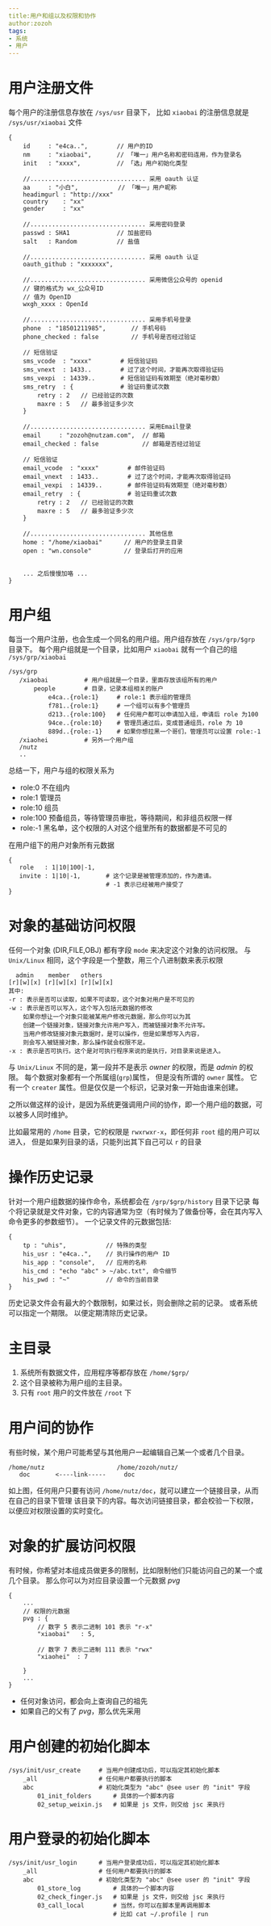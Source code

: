 ```yaml
---
title:用户和组以及权限和协作
author:zozoh
tags:
- 系统
- 用户
---
```


# 用户注册文件

每个用户的注册信息存放在 `/sys/usr` 目录下，
比如 `xiaobai` 的注册信息就是 `/sys/usr/xiaobai` 文件

```
{
    id     : "e4ca..",        // 用户的ID
    nm     : "xiaobai",       // 「唯一」用户名称和密码连用，作为登录名
    init   : "xxxx",          // 「选」用户初始化类型

    //................................ 采用 oauth 认证
    aa     : "小白",           // 「唯一」用户昵称
    headimgurl : "http://xxx"
    country    : "xx"
    gender     : "xx"

    //................................ 采用密码登录
    passwd : SHA1             // 加盐密码
    salt   : Random           // 盐值
    
    //................................ 采用 oauth 认证
    oauth_github : "xxxxxxx",
    
    //................................ 采用微信公众号的 openid
    // 键的格式为 wx_公众号ID
    // 值为 OpenID
    wxgh_xxxx : OpenId
    
    //................................ 采用手机号登录
    phone  : "18501211985",       // 手机号码
    phone_checked : false         // 手机号是否经过验证
   
    // 短信验证
    sms_vcode  : "xxxx"        # 短信验证码
    sms_vnext  : 1433..        # 过了这个时间，才能再次取得验证码
    sms_vexpi  : 14339..       # 短信验证码有效期至（绝对毫秒数）
    sms_retry  : {             # 验证码重试次数
        retry : 2   // 已经验证的次数
        maxre : 5   // 最多验证多少次 
    }
    
    //................................ 采用Email登录
    email     : "zozoh@nutzam.com",  // 邮箱
    email_checked : false            // 邮箱是否经过验证
   
    // 短信验证
    email_vcode  : "xxxx"        # 邮件验证码
    email_vnext  : 1433..        # 过了这个时间，才能再次取得验证码
    email_vexpi  : 14339..       # 邮件验证码有效期至（绝对毫秒数）
    email_retry  : {             # 验证码重试次数
        retry : 2   // 已经验证的次数
        maxre : 5   // 最多验证多少次 
    }

    //................................ 其他信息
    home : "/home/xiaobai"      // 用户的登录主目录
    open : "wn.console"         // 登录后打开的应用


    ... 之后慢慢加咯 ...
}
```

# 用户组

每当一个用户注册，也会生成一个同名的用户组。用户组存放在 `/sys/grp/$grp` 目录下。
每个用户组就是一个目录，比如用户 `xiaobai` 就有一个自己的组 `/sys/grp/xiaobai`

```
/sys/grp
   /xiaobai          # 用户组就是一个目录，里面存放该组所有的用户
       people        # 目录，记录本组相关的账户
           e4ca..{role:1}     # role:1 表示组的管理员
           f781..{role:1}     # 一个组可以有多个管理员
           d213..{role:100}   # 任何用户都可以申请加入组，申请后 role 为100
           94ce..{role:10}    # 管理员通过后，变成普通组员，role 为 10
           889d..{role:-1}    # 如果你想拉黑一个哥们，管理员可以设置 role:-1 
   /xiaohei          # 另外一个用户组
   /nutz
   ..
```

总结一下，用户与组的权限关系为

* role:0 不在组内
* role:1 管理员
* role:10 组员
* role:100 预备组员，等待管理员审批，等待期间，和非组员权限一样
* role:-1 黑名单，这个权限的人对这个组里所有的数据都是不可见的

在用户组下的用户对象所有元数据

```
{
   role   : 1|10|100|-1,
   invite : 1|10|-1,       # 这个记录是被管理添加的，作为邀请。
                           # -1 表示已经被用户接受了
}
```

# 对象的基础访问权限

任何一个对象 (DIR,FILE,OBJ) 都有字段 `mode` 来决定这个对象的访问权限。
与 `Unix/Linux` 相同，这个字段是一个整数，用三个八进制数来表示权限

```
  admin    member   others
[r][w][x] [r][w][x] [r][w][x]
其中:
-r : 表示是否可以读取，如果不可读取，这个对象对用户是不可见的
-w : 表示是否可以写入，这个写入包括元数据的修改
    如果你想让一个对象只能被某用户修改元数据，那么你可以为其
    创建一个链接对象，链接对象允许用户写入，而被链接对象不允许写。
    当用户修改链接对象元数据时，是可以操作，但是如果想写入内容，
    则会写入被链接对象，那么操作就会权限不足。
-x : 表示是否可执行。这个是对可执行程序来说的是执行，对目录来说是进入。
```

与 `Unix/Linux` 不同的是，第一段并不是表示 *owner* 的权限，而是 *admin* 的权限。
每个数据对象都有一个所属组(`grp`)属性， 但是没有所谓的 `owner` 属性。 它有一个 `creater` 属性。但是仅仅是一个标识，记录对象一开始由谁来创建。

之所以做这样的设计，是因为系统更强调用户间的协作，即一个用户组的数据，可以被多人同时维护。

比如最常用的 `/home` 目录，它的权限是 `rwxrwxr-x`，即任何非 `root` 组的用户可以进入，
但是如果列目录的话，只能列出其下自己可以 `r` 的目录


# 操作历史记录

针对一个用户组数据的操作命令，系统都会在 `/grp/$grp/history` 目录下记录
每个将记录就是文件对象，它的内容通常为空（有时候为了做备份等，会在其内写入命令更多的参数细节）。
一个记录文件的元数据包括:

```
{
    tp : "uhis",           // 特殊的类型
    his_usr : "e4ca..",    // 执行操作的用户 ID
    his_app : "console",   // 应用的名称
    his_cmd : "echo "abc" > ~/abc.txt", 命令细节
    his_pwd : "~"          // 命令的当前目录
}
```

历史记录文件会有最大的个数限制，如果过长，则会删除之前的记录。 或者系统可以指定一个期限。
以便定期清除历史记录。

# 主目录

1. 系统所有数据文件，应用程序等都存放在 `/home/$grp/`
2. 这个目录被称为用户组的主目录。
3. 只有 `root` 用户的文件放在 `/root` 下

# 用户间的协作

有些时候，某个用户可能希望与其他用户一起编辑自己某一个或者几个目录。

```
/home/nutz                    /home/zozoh/nutz/
   doc       <----link-----     doc
```

如上图，任何用户只要有访问 `/home/nutz/doc`，就可以建立一个链接目录，从而在自己的目录下管理
该目录下的内容。每次访问链接目录，都会校验一下权限，以便应对权限设置的实时变化。

# 对象的扩展访问权限

有时候，你希望对本组成员做更多的限制，比如限制他们只能访问自己的某一个或几个目录。
那么你可以为对应目录设置一个元数据 *pvg*

```
{
    ...
    // 权限的元数据
    pvg : {
        // 数字 5 表示二进制 101 表示 "r-x"
        "xiaobai"   : 5,
        
        // 数字 7 表示二进制 111 表示 "rwx"
        "xiaohei"  : 7
        
    }
    ...
}
```

* 任何对象访问，都会向上查询自己的祖先
* 如果自己的父有了 *pvg*，那么优先采用

# 用户创建的初始化脚本

```
/sys/init/usr_create     # 当用户创建成功后，可以指定其初始化脚本
    _all                 # 任何用户都要执行的脚本
    abc                  # 初始化类型为 "abc" @see user 的 "init" 字段
        01_init_folders      # 具体的一个脚本内容
        02_setup_weixin.js   # 如果是 js 文件，则交给 jsc 来执行
```

# 用户登录的初始化脚本

```
/sys/init/usr_login      # 当用户登录成功后，可以指定其初始化脚本
    _all                 # 任何用户都要执行的脚本
    abc                  # 初始化类型为 "abc" @see user 的 "init" 字段
        01_store_log         # 具体的一个脚本内容
        02_check_finger.js   # 如果是 js 文件，则交给 jsc 来执行
        03_call_local        # 当然，你可以在脚本里再调用脚本
                             # 比如 cat ~/.profile | run
```




















